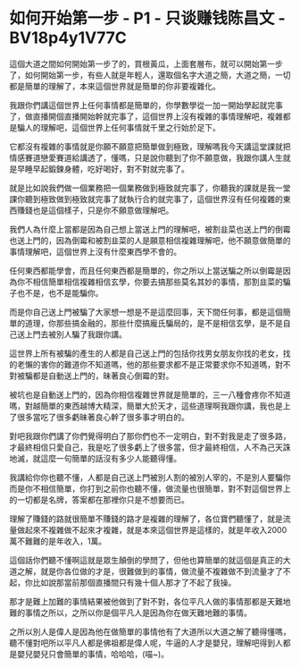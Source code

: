 # 如何开始第一步 - P1 - 只谈赚钱陈昌文 - BV18p4y1V77C

這個大道之間如何開始第一步了的，買根黃瓜，上面套層布，就可以開始第一步了，如何開始第一步，有些人就是年輕人，還取個名字大道之簡，大道之簡，一切都是簡單的理解了，本來這個世界就是簡單的你非要複雜化。

我跟你們講這個世界上任何事情都是簡單的，你學數學從一加一開始學起就完事了，做直播開個直播開始幹就完事了，這個世界上沒有複雜的事情理解吧，複雜都是騙人的理解吧，這個世界上任何事情就千里之行始於足下。

它都沒有複雜的事情就是你願不願意把簡單做到極致，理解嗎我今天講這堂課就把情感賽道戀愛賽道給講透了，懂嗎，只是說你聽到了你不願意做，我跟你講人生就是早睡早起鍛鍊身體，吃好喝好，對不對就完事了。

就是比如說我們做一個業務把一個業務做到極致就完事了，你聽我的課就是我一堂課你聽到極致做到極致就完事了就執行合約就完事了，這個世界沒有任何複雜的東西賺錢也是這個樣子，只是你不願意做理解吧。

我們人為什麼上當都是因為自己想上當送上門的理解吧，被割韭菜也送上門的倒霉也送上門的，因為倒霉和被割韭菜的人是願意相信複雜理解吧，他不願意做簡單的事情理解吧，這個世界上沒有什麼東西學不會的。

任何東西都能學會，而且任何東西都是簡單的，你之所以上當送騙之所以倒霉是因為你不相信簡單相信複雜相信玄學，你要去搞那些莫名其妙的事情，那割韭菜的騙子也不是，也不是能騙你。

而是你自己送上門被騙了大家想一想是不是這麼回事，天下間任何事，都是這個簡單的道理，你那些搞金融的，那些什麼搞龐氏騙局的，是不是相信玄學，是不是自己送上門去被別人騙了我跟你講。

這世界上所有被騙的產生的人都是自己送上門的包括你找男女朋友你找的老女，找的老懶的害你的難道你不知道嗎，他的那些要求都不是正常要求你不知道嗎，對不對被騙都是自動送上門的，昧著良心倒霉的對。

被坑也是自動送上門的，因為你相信複雜世界就是簡單的，三一八種會疼你不知道嗎，對越簡單的東西越博大精深，簡單大於天才，這些道理啊我跟你講，我也是上了很多當吃了很多虧昧著良心幹了很多事才明白的。

對吧我跟你們講了你們覺得明白了那你們也不一定明白，對不對我是走了很多路，才最終相信只愛自己，我是吃了很多虧上了很多當，但才最終相信，人不為己天誅地滅，就這麼一句簡單的話沒有多少人能聽得懂。

我講給你你也聽不懂，人都是自己送上門被別人割的被別人宰的，不是別人要騙你而是你不相信簡單，你打到之前你也聽不懂，做流量也很簡單，對不對這個世界上的一切都是名牌，答案都在那裡你只是不想要而已。

理解了賺錢的路就很簡單不賺錢的路才是複雜的理解了，各位寶們聽懂了，就是流量做起來不複雜做不起來才複雜，就是本來這個世界是這樣的，就是年收入2000萬不難難的是年收入，1萬。

這個話你們聽不懂啊這就是眾生顛倒的學問了，但他也算簡單的就這個是真正的大道之解，就是你各位做的才是，很難做到的事情，做流量不複雜做不到流量才了不起，你比如說那當前那個直播間只有幾十個人那才了不起了我操。

那才是難上加難的事情結果被他做到了對不對，各位平凡人做的事情那都是天難地難的事情之所以，之所以你是個平凡人是因為你在做天難地難的事情。

之所以別人是偉人是因為他在做簡單的事情他有了大道所以大道之解了聽得懂嗎，聽不懂對吧所以平凡人都是佛祖都是偉人呢，牛逼的人才是嬰兒，理解吧得到人都是嬰兒嬰兒只會簡單的事情，哈哈哈，(喵~)。

